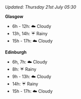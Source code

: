 *Updated: Thursday 21st July 05:30*

**Glasgow**

* 6h - 12h: :cloud: Cloudy
* 13h, 14h: :umbrella: Rainy
* 15h - 17h: :cloud: Cloudy

**Edinburgh**

* 6h, 7h: :cloud: Cloudy
* 8h: :umbrella: Rainy
* 9h - 13h: :cloud: Cloudy
* 14h: :umbrella: Rainy
* 15h - 17h: :cloud: Cloudy
